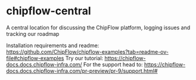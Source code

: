 # chipflow-central
A central location for discussing the ChipFlow platform, logging issues and tracking our roadmap

Installation requirements and readme: https://github.com/ChipFlow/chipflow-examples?tab=readme-ov-file#chipflow-examples
Try our tutorial: https://chipflow-docs.docs.chipflow-infra.com/
For the support head to: https://chipflow-docs.docs.chipflow-infra.com/pr-preview/pr-9/support.html#

